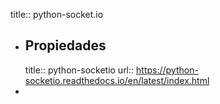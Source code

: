 title:: python-socket.io

- ## Propiedades
  title:: python-socketio
  url:: https://python-socketio.readthedocs.io/en/latest/index.html
-